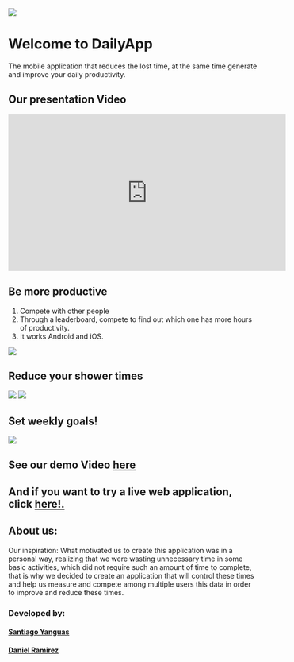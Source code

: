 <body>
<img style="text-align: left" src="https://i.ibb.co/6Y2NLRY/Logo-Time.png">
<h1>Welcome to DailyApp</h1>

<p>The mobile application that reduces the lost time, at the same time generate and improve your daily productivity.</p>
<h2>Our presentation Video</h2>
<iframe width="560" height="315" src="https://www.youtube.com/embed/rdsNd12qXXI" frameborder="0" allow="accelerometer; autoplay; encrypted-media; gyroscope; picture-in-picture" allowfullscreen></iframe>

<h2>Be more productive</h2>

<ol><li>Compete with other people</li>

<li>Through a leaderboard, compete to find out which one has more hours of productivity.</li>

<li>It works Android and iOS.</li>
</ol>

<img src="https://i.ibb.co/R0d8NVn/Home.png"/>
<h2>Reduce your shower times</h2>
<img src="https://i.ibb.co/yBC4bY7/Grupo-69.png"/>
<img style="text-align: left" src="https://i.ibb.co/L1t52HC/schedule.png"/>

<h2>Set weekly goals!</h2>
<img style="text-align: left" src="https://i.ibb.co/q73bMyg/Activities.png"/>

<h2>See our demo Video <a href="https://youtu.be/43KXNuEGYSs">here</a></h2>
<h2>And if you want to try a live web application, click <a href="https://snack.expo.io/@toqyang/dailyapp">here!.</a> </h2>
<h2>About us:</h2>
<p>Our inspiration: What motivated us to create this application was in a personal way, realizing that we were wasting unnecessary time in some basic activities, which did not require such an amount of time to complete, that is why we decided to create an application that will control these times and help us measure and compete among multiple users this data in order to improve and reduce these times.</p>
<h3>Developed by:</h3>
  <h4><a href="https://twitter.com/ToqYang">Santiago Yanguas</a></h4>
  <h4><a href="https://www.twitter.com/gomba662">Daniel Ramirez</a></h4>
</body>
